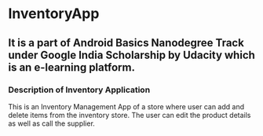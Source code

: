 # InventoryApp

## It is a part of Android Basics Nanodegree Track under Google India Scholarship by Udacity which is an e-learning platform.

### Description of Inventory Application

This is an Inventory Management App of a store where user can add and delete items from the inventory store. The user can edit the product details as well as call the supplier.
